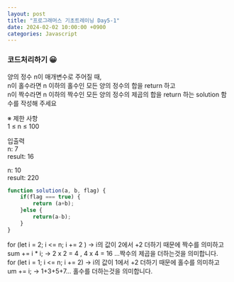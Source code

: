 ```yaml
---
layout: post
title: "프로그래머스 기초트레이닝 Day5-1"
date: 2024-02-02 10:00:00 +0900
categories: Javascript
---
```

### 코드처리하기 😀

양의 정수 n이 매개변수로 주어질 때, <br>
n이 홀수라면 n 이하의 홀수인 모든 양의 정수의 합을 return 하고 <br>
n이 짝수라면 n 이하의 짝수인 모든 양의 정수의 제곱의 합을 return 하는 solution 함수를 작성해 주세요<br>

※ 제한 사항<br>
1 ≤ n ≤ 100<br>

입출력 <br>
n: 7<br>
result: 16<br>

n: 10<br>
result: 220<br>

```javascript
function solution(a, b, flag) {
    if(flag === true) {
        return (a+b);
    }else {
        return(a-b);
    }
}
```
for (let i = 2; i <= n; i += 2 ) -> i의 값이 2에서  +2 더하기 때문에 짝수를 의미하고<br>
sum += i * i; -> 2 x 2 = 4 , 4 x 4 = 16 ...짝수의 제곱을 더하는것을 의미합니다.<br>
for (let i = 1; i <= n; i += 2) -> i의 값이 1에서 +2 더하기 때문에 홀수를 의미하고<br>
um += i; -> 1+3+5+7... 홀수를 더하는것을 의미합니다.
